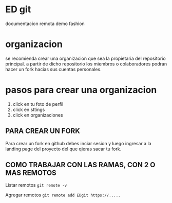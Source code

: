 # ED git
documentacion remota demo fashion

# organizacion
se recomienda crear una organizacion que sea la propietaria del repositorio
principal. a partir de dicho repositorio los miembros o colaboradores podran
hacer un fork hacias sus cuentas personales.

# pasos para crear una organizacion

1. click en tu foto de perfil
2. click en sttings
3. click en organizaciones

## PARA CREAR UN FORK
Para crear un fork en github debes inciar sesion y luego ingresar
a la landing page del proyecto del que qieras sacar tu fork.

## COMO TRABAJAR CON LAS RAMAS, CON 2 O MAS REMOTOS
Listar remotos 
`git remote -v`

Agregar remotos 
`git remote add EDgit https://.....`

